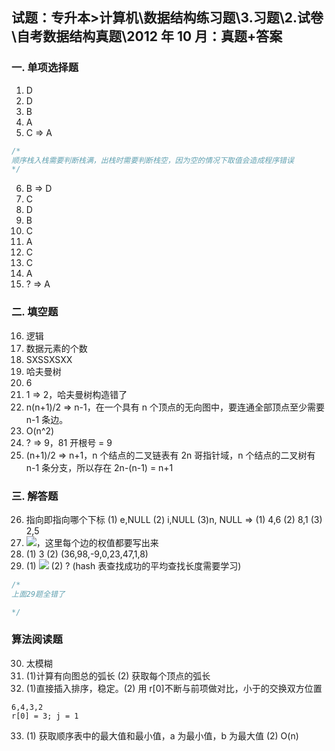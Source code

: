 ## 试题：专升本>计算机\数据结构练习题\3.习题\2.试卷\自考数据结构真题\2012 年 10 月：真题+答案

### 一. 单项选择题

1. D
2. D
3. B
4. A
5. C => A

```c
/*
顺序栈入栈需要判断栈满，出栈时需要判断栈空，因为空的情况下取值会造成程序错误
*/
```

6. B => D
7. C
8. D
9. B
10. C
11. A
12. C
13. C
14. A
15. ? => A

### 二. 填空题

16. 逻辑
17. 数据元素的个数
18. SXSSXSXX
19. 哈夫曼树
20. 6
21. 1 => 2，哈夫曼树构造错了
22. n(n+1)/2 => n-1，在一个具有 n 个顶点的无向图中，要连通全部顶点至少需要 n-1 条边。
23. O(n^2)
24. ? => 9，81 开根号 = 9
25. (n+1)/2 => n+1，n 个结点的二叉链表有 2n 哥指针域，n 个结点的二叉树有 n-1 条分支，所以存在 2n-(n-1) = n+1

### 三. 解答题

26. 指向即指向哪个下标 (1) e,NULL (2) i,NULL (3)n, NULL => (1) 4,6 (2) 8,1 (3) 2,5
27. ![](https://blog-1300014307.cos.ap-guangzhou.myqcloud.com/202311031710672.png)，这里每个边的权值都要写出来
28. (1) 3 (2) (36,98,-9,0,23,47,1,8)
29. (1) ![](https://blog-1300014307.cos.ap-guangzhou.myqcloud.com/202311031721368.png) (2) ? (hash 表查找成功的平均查找长度需要学习)

```c
/*
上面29题全错了

*/
```

### 算法阅读题

30. 太模糊
31. (1)计算有向图总的弧长 (2) 获取每个顶点的弧长
32. (1)直接插入排序，稳定。(2) 用 r[0]不断与前项做对比，小于的交换双方位置

```
6,4,3,2
r[0] = 3; j = 1

```

33. (1) 获取顺序表中的最大值和最小值，a 为最小值，b 为最大值 (2) O(n)
